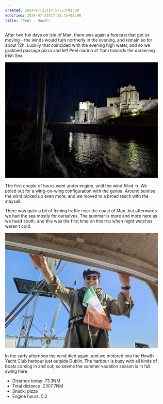 ```yaml
---
created: 2024-07-23T14:57:53+01:00
modified: 2024-07-23T17:18:15+01:00
title: 'Peel - Howth'
---
```


After two fun days on Isle of Man, there was again a forecast that got us moving - the winds would turn northerly in the evening, and remain so for about 12h. Luckily that coincided with the evening high water, and so we grabbed passage pizza and left Peel marina at 11pm towards the darkening Irish Sea.

![Image](../2024/9d8e6887213556570fa9cc4981414ccc.jpg) 

The first couple of hours went under engine, until the wind filled in. We poled out for a wing-on-wing configuration with the genoa. Around sunrise the wind picked up even more, and we moved to a broad reach with the staysail.

There was quite a bit of fishing traffic near the coast of Man, but afterwards we had the sea mostly for ourselves. The summer is more and more here as we head south, and this was the first time on this trip when night watches weren't cold.

![Image](../2024/4a25830e537ff1c002762bf1698f5ed1.jpg) 

In the early afternoon the wind died again, and we motored into the Howth Yacht Club harbour just outside Dublin. The harbour is busy with all kinds of boats coming in and out, so seems the summer vacation season is in full swing here.

* Distance today: 73.3NM
* Total distance: 2307.7NM
* Snack: pizza
* Engine hours: 5.2
